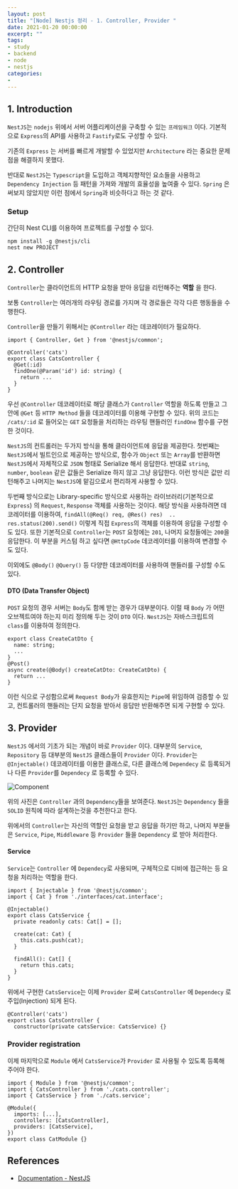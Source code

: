 ```yaml
---
layout: post
title: "[Node] Nestjs 정리 - 1. Controller, Provider "
date: 2021-01-20 00:00:00
excerpt: ""
tags:
- study
- backend
- node
- nestjs
categories:
-
---
```


## 1. Introduction

`NestJS`는 `nodejs` 위에서 서버 어플리케이션을 구축할 수 있는 `프레임워크` 이다.
기본적으로 `Express`의 API를 사용하고 `Fastify`로도 구성할 수 있다.

기존의 `Express` 는 서버를 빠르게 개발할 수 있었지만 `Architecture` 라는 중요한 문제점을 해결하지 못했다.

반대로 `NestJS`는 `Typescript`을 도입하고 객체지향적인 요소들을 사용하고 `Dependency Injection` 등 패턴을 가져와 개발의 효율성을 높여줄 수 있다. `Spring` 은 써보지 않았지만 이런 점에서 `Spring`과 비슷하다고 하는 것 같다.

### Setup
간단히 Nest CLI를 이용하여 프로젝트를 구성할 수 있다.
```
npm install -g @nestjs/cli
nest new PROJECT
```

## 2. Controller
`Controller`는 클라이언트의 HTTP 요청을 받아 응답을 리턴해주는 **역할** 을 한다.

보통 `Controller`는 여러개의 라우팅 경로를 가지며 각 경로들은 각각 다른 행동들을 수행한다.

`Controller`을 만들기 위해서는 `@Controller` 라는 데코레이터가 필요하다.

```
import { Controller, Get } from '@nestjs/common';

@Controller('cats')
export class CatsController {
  @Get(:id)
  findOne(@Param('id') id: string) {
    return ...
  }
}
```

우선 `@Controller` 데코레이터로 해당 클래스가 `Controller` 역할을 하도록 만들고 그 안에 `@Get` 등 `HTTP Method` 들을 데코레이터를 이용해 구현할 수 있다.
위의 코드는 `/cats/:id` 로 들어오는 `GET` 요청들을 처리하는 라우팅 핸들러인 `findOne` 함수를 구현한 것이다.

`NestJS`의 컨트롤러는 두가지 방식을 통해 클라이언트에 응답을 제공한다.
첫번째는 `NestJS`에서 빌트인으로 제공하는 방식으로, 함수가 `Object` 또는 `Array`를 반환하면 `NestJS`에서 자체적으로 `JSON` 형태로 Serialize 해서 응답한다. 반대로 `string`, `number`, `boolean` 같은 값들은 Serialize 하지 않고 그냥 응답한다. 이런 방식은 값만 리턴해주고 나머지는 `NestJS`에 맡김으로서 편리하게 사용할 수 있다.

두번째 방식으로는 Library-specific 방식으로 사용하는 라이브러리(기본적으로 `Express`) 의 `Request`, `Response` 객체를 사용하는 것이다. 해당 방식을 사용하려면 데코레이터를 이용하여,
`findAll(@Req() req, @Res() res)  .. res.status(200).send()`  이렇게 직접 `Express`의 객체를 이용하여 응답을 구성할 수도 있다.
또한 기본적으로 `Controller`는 `POST` 요청에는 `201`, 나머지 요청들에는 `200`을 응답한다. 이 부분을 커스텀 하고 싶다면 `@HttpCode` 데코레이터를 이용하여 변경할 수도 있다.

이외에도 `@Body()` `@Query()` 등 다양한 데코레이터를 사용하여 핸들러를 구성할 수도 있다.

#### DTO (Data Transfer Object)
`POST` 요청의 경우 서버는 `Body`도 함께 받는 경우가 대부분이다. 이럴 때 `Body` 가 어떤 오브젝트여야 하는지 미리 정의해 두는 것이 `DTO` 이다. `NestJS`는 자바스크립트의 `class`를 이용하여 정의한다.
```
export class CreateCatDto {
  name: string;
  ...
}
@Post()
async create(@Body() createCatDto: CreateCatDto) {
  return ...
}
```

이런 식으로 구성함으로써 `Request Body`가 유효한지는 `Pipe`에 위임하여 검증할 수 있고, 컨트롤러의 핸들러는 단지 요청을 받아서 응답만 반환해주면 되게 구현할 수 있다.


## 3. Provider

`NestJS` 에서의 기초가 되는 개념이 바로 `Provider` 이다. 대부분의 `Service`, `Repository` 등 대부분의 `NestJS` 클래스들이 `Provider` 이다.
`Provider`는 `@Injectable()` 데코레이터를 이용한 클래스로, 다른 클래스에 `Dependecy` 로 등록되거나 다른 `Provider`를 `Dependecy` 로 등록할 수 있다.

![Component](https://docs.nestjs.com/assets/Components_1.png)

위의 사진은 `Controller` 과의 `Dependency`들을 보여준다.
`NestJS`는 `Dependency` 들을 `SOLID` 원칙에 따라 설계하는것을 추천한다고 한다.

위에서의 `Controller`는 자신의 역할인 요청을 받고 응답을 하기만 하고, 나머지 부분들은 `Service`, `Pipe`, `Middleware` 등 `Provider` 들을 `Dependency` 로 받아 처리한다.

#### Service
`Service`는 `Controller` 에 `Dependecy`로 사용되며, 구체적으로 디비에 접근하는 등 요청을 처리하는 역할을 한다.

```
import { Injectable } from '@nestjs/common';
import { Cat } from './interfaces/cat.interface';

@Injectable()
export class CatsService {
  private readonly cats: Cat[] = [];

  create(cat: Cat) {
    this.cats.push(cat);
  }

  findAll(): Cat[] {
    return this.cats;
  }
}

```

위에서 구현한 `CatsService`는 이제 `Provider` 로써 `CatsController` 에 `Dependecy` 로 주입(Injection) 되게 된다.

```
@Controller('cats')
export class CatsController {
  constructor(private catsService: CatsService) {}
```

### Provider registration

이제 마지막으로 `Module` 에서 `CatsService`가 `Provider` 로 사용될 수 있도록 등록해 주어야 한다.
```
import { Module } from '@nestjs/common';
import { CatsController } from './cats.controller';
import { CatsService } from './cats.service';

@Module({
  imports: [...],
  controllers: [CatsController],
  providers: [CatsService],
})
export class CatModule {}
```


## References
- [Documentation - NestJS](https://docs.nestjs.com/)
